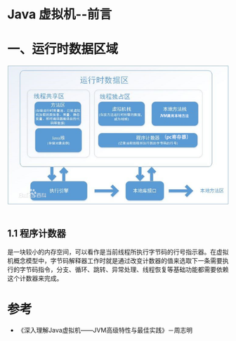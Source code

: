 Java 虚拟机--前言
====================
# 一、运行时数据区域
<div align="center"> <img src="images/040101.jpg" width="520px"> </div><br>

## 1.1 程序计数器
是一块较小的内存空间，可以看作是当前线程所执行字节码的行号指示器。在虚拟机概念模型中，字节码解释器工作时就是通过改变计数器的值来选取下一条需要执行的字节码指令，分支、循环、跳转、异常处理、线程恢复等基础功能都需要依赖这个计数器来完成。

# 参考
- 《深入理解Java虚拟机——JVM高级特性与最佳实践》－周志明
   